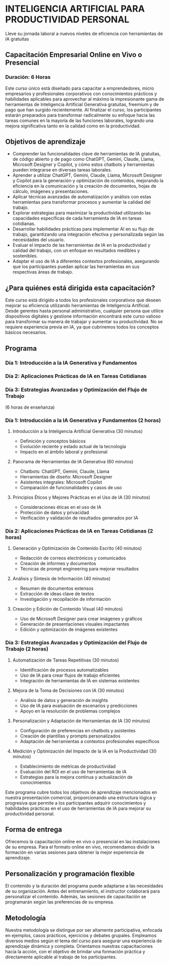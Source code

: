 # INTELIGENCIA ARTIFICIAL PARA PRODUCTIVIDAD PERSONAL

Lleve su jornada laboral a nuevos niveles de eficiencia con herramientas de IA gratuitas

## Capacitación Empresarial Online en Vivo o Presencial

### Duración: 6 Horas

Este curso único está diseñado para capacitar a emprendedores, micro empresarios y profesionales corporativos con conocimientos prácticos y habilidades aplicables para aprovechar al máximo la impresionante gama de herramientas de Inteligencia Artificial Generativa gratuitas, freemium y de pago que han surgido recientemente. Al finalizar el curso, los participantes estarán preparados para transformar radicalmente su enfoque hacia las tareas comunes en la mayoría de las funciones laborales, logrando una mejora significativa tanto en la calidad como en la productividad.

## Objetivos de aprendizaje

- Comprender las funcionalidades clave de herramientas de IA gratuitas, de código abierto y de pago como ChatGPT, Gemini, Claude, Llama, Microsoft Designer y Copilot, y cómo estos chatbots y herramientas pueden integrarse en diversas tareas laborales.
- Aprender a utilizar ChatGPT, Gemini, Claude, Llama, Microsoft Designer y Copilot para la generación y optimización de contenidos, mejorando la eficiencia en la comunicación y la creación de documentos, hojas de cálculo, imágenes y presentaciones.
- Aplicar técnicas avanzadas de automatización y análisis con estas herramientas para transformar procesos y aumentar la calidad del trabajo.
- Explorar estrategias para maximizar la productividad utilizando las capacidades específicas de cada herramienta de IA en tareas cotidianas.
- Desarrollar habilidades prácticas para implementar AI en su flujo de trabajo, garantizando una integración efectiva y personalizada según las necesidades del usuario.
- Evaluar el impacto de las herramientas de IA en la productividad y calidad del trabajo, con un enfoque en resultados medibles y sostenibles.
- Adaptar el uso de IA a diferentes contextos profesionales, asegurando que los participantes puedan aplicar las herramientas en sus respectivas áreas de trabajo.

## ¿Para quiénes está dirigida esta capacitación?

Este curso está dirigido a todos los profesionales corporativos que deseen mejorar su eficiencia utilizando herramientas de Inteligencia Artificial. Desde gerentes hasta personal administrativo, cualquier persona que utilice dispositivos digitales y gestione información encontrará este curso valioso para transformar su manera de trabajar y aumentar su productividad. No se requiere experiencia previa en IA, ya que cubriremos todos los conceptos básicos necesarios.

## Programa

### Día 1: Introducción a la IA Generativa y Fundamentos

### Día 2: Aplicaciones Prácticas de IA en Tareas Cotidianas

### Día 3: Estrategias Avanzadas y Optimización del Flujo de Trabajo

(6 horas de enseñanza)

### Día 1: Introducción a la IA Generativa y Fundamentos (2 horas)

1. Introducción a la Inteligencia Artificial Generativa (30 minutos)
   - Definición y conceptos básicos
   - Evolución reciente y estado actual de la tecnología
   - Impacto en el ámbito laboral y profesional

2. Panorama de Herramientas de IA Generativa (60 minutos)
   - Chatbots: ChatGPT, Gemini, Claude, Llama
   - Herramientas de diseño: Microsoft Designer
   - Asistentes integrales: Microsoft Copilot
   - Comparación de funcionalidades y casos de uso

3. Principios Éticos y Mejores Prácticas en el Uso de IA (30 minutos)
   - Consideraciones éticas en el uso de IA
   - Protección de datos y privacidad
   - Verificación y validación de resultados generados por IA

### Día 2: Aplicaciones Prácticas de IA en Tareas Cotidianas (2 horas)

1. Generación y Optimización de Contenido Escrito (40 minutos)
   - Redacción de correos electrónicos y comunicados
   - Creación de informes y documentos
   - Técnicas de prompt engineering para mejorar resultados

2. Análisis y Síntesis de Información (40 minutos)
   - Resumen de documentos extensos
   - Extracción de ideas clave de textos
   - Investigación y recopilación de información

3. Creación y Edición de Contenido Visual (40 minutos)
   - Uso de Microsoft Designer para crear imágenes y gráficos
   - Generación de presentaciones visuales impactantes
   - Edición y optimización de imágenes existentes

### Día 3: Estrategias Avanzadas y Optimización del Flujo de Trabajo (2 horas)

1. Automatización de Tareas Repetitivas (30 minutos)
   - Identificación de procesos automatizables
   - Uso de IA para crear flujos de trabajo eficientes
   - Integración de herramientas de IA en sistemas existentes

2. Mejora de la Toma de Decisiones con IA (30 minutos)
   - Análisis de datos y generación de insights
   - Uso de IA para evaluación de escenarios y predicciones
   - Apoyo en la resolución de problemas complejos

3. Personalización y Adaptación de Herramientas de IA (30 minutos)
   - Configuración de preferencias en chatbots y asistentes
   - Creación de plantillas y prompts personalizados
   - Adaptación de herramientas a contextos profesionales específicos

4. Medición y Optimización del Impacto de la IA en la Productividad (30 minutos)
   - Establecimiento de métricas de productividad
   - Evaluación del ROI en el uso de herramientas de IA
   - Estrategias para la mejora continua y actualización de conocimientos

Este programa cubre todos los objetivos de aprendizaje mencionados en nuestra presentación comercial, proporcionando una estructura lógica y progresiva que permite a los participantes adquirir conocimientos y habilidades prácticas en el uso de herramientas de IA para mejorar su productividad personal.

## Forma de entrega

Ofrecemos la capacitación online en vivo o presencial en las instalaciones de su empresa. Para el formato online en vivo, recomendamos dividir la formación en varias sesiones para obtener la mejor experiencia de aprendizaje.

## Personalización y programación flexible

El contenido y la duración del programa puede adaptarse a las necesidades de su organización. Antes del entrenamiento, el instructor colaborará para personalizar el contenido. Además, las sesiones de capacitación se programarán según las preferencias de su empresa.

## Metodología

Nuestra metodología se distingue por ser altamente participativa, enfocada en ejemplos, casos prácticos, ejercicios y debates grupales. Empleamos diversos medios según el tema del curso para asegurar una experiencia de aprendizaje dinámica y completa. Orientamos nuestras capacitaciones hacia la acción, con el objetivo de brindar una formación práctica y directamente aplicable al trabajo de los participantes.
